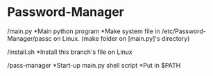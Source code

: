 # Password-Manager

/main.py
*Main python program
*Make system file in /etc/Password-Manager/passc on Linux. (make folder on [main.py]'s directory)

/install.sh
*Install this branch's file on Linux

/pass-manager
*Start-up main.py shell script
*Put in $PATH
